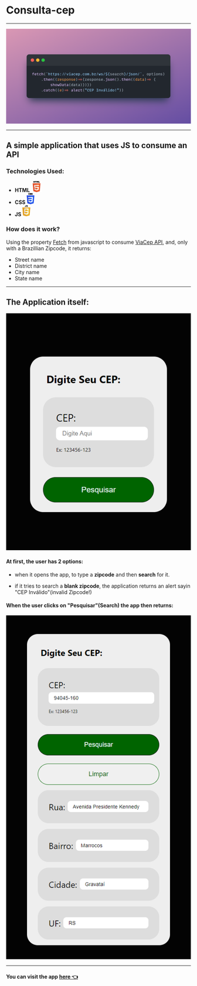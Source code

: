 # Consulta-cep
--- 
![code snippet](assets/img/Snap.png)

---

## A simple application that uses JS to consume an API 



### Technologies Used:

- **HTML <img src="assets/img/png/html.png" width="auto" height="30">**
- **CSS <img src="assets/img/png/css.png" width="auto" height="30">**
- **JS <img src="assets/img/png/js.png" width="auto" height="30">**

### How does it work?
Using the property [Fetch](https://developer.mozilla.org/pt-BR/docs/Web/API/Fetch_API) from javascript to consume [ViaCep API](https://viacep.com.br/), and, only with a Brazillian Zipcode, it returns:

- Street name
- District name
- City name 
- State name

--- 
## The Application itself:

<p style="text-align: center"><img src="assets/img/app1.png"></p>

#### At first, the user has 2 options:

- when it opens the app, to type a **zipcode** and then **search** for it. 

- if it tries to search a **blank zipcode**, the application returns an alert sayin "CEP Inválido"(invalid Zipcode!)


#### When the user clicks on "Pesquisar"(Search) the app then returns:

<p style="text-align: center"><img src="assets/img/app2.png"></p>

---

#### You can visit the app [here 👈](https://wwfehh.github.io/consulta-cep/)
